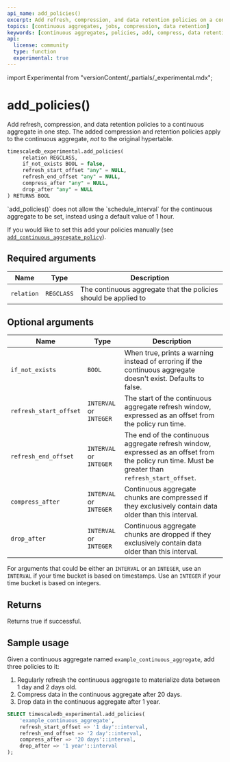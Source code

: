 ```yaml
---
api_name: add_policies()
excerpt: Add refresh, compression, and data retention policies on a continuous aggregate
topics: [continuous aggregates, jobs, compression, data retention]
keywords: [continuous aggregates, policies, add, compress, data retention]
api:
  license: community
  type: function
  experimental: true
---
```


import Experimental from "versionContent/_partials/_experimental.mdx";

<!-- markdownlint-disable-next-line line-length -->
# add_policies() <Tag type="community" content="Community" /><Tag type="experimental" content="Experimental" />

Add refresh, compression, and data retention policies to a continuous aggregate
in one step. The added compression and retention policies apply to the
continuous aggregate, _not_ to the original hypertable.

```sql
timescaledb_experimental.add_policies(
     relation REGCLASS,
     if_not_exists BOOL = false,
     refresh_start_offset "any" = NULL,
     refresh_end_offset "any" = NULL,
     compress_after "any" = NULL,
     drop_after "any" = NULL
) RETURNS BOOL
```

<Experimental />

<Highlight type="note">
`add_policies()` does not allow the `schedule_interval` for the continuous aggregate to be set, instead using a default value of 1 hour. 

If you would like to set this add your policies manually (see [`add_continuous_aggregate_policy`][add_continuous_aggregate_policy]).
</Highlight>

## Required arguments

|Name|Type|Description|
|-|-|-|
|`relation`|`REGCLASS`|The continuous aggregate that the policies should be applied to|

## Optional arguments

|Name|Type|Description|
|-|-|-|
|`if_not_exists`|`BOOL`|When true, prints a warning instead of erroring if the continuous aggregate doesn't exist. Defaults to false.|
|`refresh_start_offset`|`INTERVAL` or `INTEGER`|The start of the continuous aggregate refresh window, expressed as an offset from the policy run time.|
|`refresh_end_offset`|`INTERVAL` or `INTEGER`|The end of the continuous aggregate refresh window, expressed as an offset from the policy run time. Must be greater than `refresh_start_offset`.|
|`compress_after`|`INTERVAL` or `INTEGER`|Continuous aggregate chunks are compressed if they exclusively contain data older than this interval.|
|`drop_after`|`INTERVAL` or `INTEGER`|Continuous aggregate chunks are dropped if they exclusively contain data older than this interval.|

For arguments that could be either an `INTERVAL` or an `INTEGER`, use an
`INTERVAL` if your time bucket is based on timestamps. Use an `INTEGER` if your
time bucket is based on integers.

## Returns

Returns true if successful.

## Sample usage

Given a continuous aggregate named `example_continuous_aggregate`, add three
policies to it:

1.  Regularly refresh the continuous aggregate to materialize data between 1 day
    and 2 days old.
1.  Compress data in the continuous aggregate after 20 days.
1.  Drop data in the continuous aggregate after 1 year.

```sql
SELECT timescaledb_experimental.add_policies(
    'example_continuous_aggregate',
    refresh_start_offset => '1 day'::interval,
    refresh_end_offset => '2 day'::interval,
    compress_after => '20 days'::interval,
    drop_after => '1 year'::interval
);
```
<!-- vale Vale.Terms = NO -->
[add_continuous_aggregate_policy]: /api/:currentVersion:/continuous-aggregates/add_continuous_aggregate_policy/

<!-- vale Vale.Terms = YES -->
